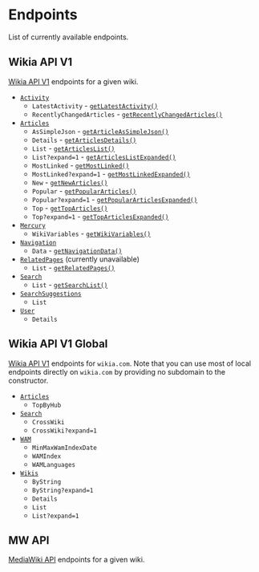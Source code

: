 # Endpoints
List of currently available endpoints.
## Wikia API V1
[Wikia API V1](http://dev.wikia.com/api/v1) endpoints for a given wiki.
* [`Activity`](http://dev.wikia.com/api/v1#!/Activity)
  * `LatestActivity` - [`getLatestActivity()`](WikiaAPI.html#getLatestActivity)
  * `RecentlyChangedArticles` - [`getRecentlyChangedArticles()`](WikiaAPI.html#getRecentlyChangedArticles)
* [`Articles`](http://dev.wikia.com/api/v1#!/Articles)
  * `AsSimpleJson` - [`getArticleAsSimpleJson()`](WikiaAPI.html#getArticleAsSimpleJson)
  * `Details` - [`getArticlesDetails()`](WikiaAPI.html#getArticlesDetails)
  * `List` - [`getArticlesList()`](WikiaAPI.html#getArticlesList)
  * `List?expand=1` - [`getArticlesListExpanded()`](WikiaAPI.html#getArticlesListExpanded)
  * `MostLinked` - [`getMostLinked()`](WikiaAPI.html#getMostLinked)
  * `MostLinked?expand=1` - [`getMostLinkedExpanded()`](WikiaAPI.html#getMostLinkedExpanded)
  * `New` - [`getNewArticles()`](WikiaAPI.html#getNewArticles)
  * `Popular` - [`getPopularArticles()`](WikiaAPI.html#getPopularArticles)
  * `Popular?expand=1` - [`getPopularArticlesExpanded()`](WikiaAPI.html#getPopularArticlesExpanded)
  * `Top` - [`getTopArticles()`](WikiaAPI.html#getTopArticles)
  * `Top?expand=1` - [`getTopArticlesExpanded()`](WikiaAPI.html#getTopArticlesExpanded)
* [`Mercury`](http://dev.wikia.com/api/v1#!/Mercury)
  * `WikiVariables` - [`getWikiVariables()`](WikiaAPI.html#getWikiVariables)
* [`Navigation`](http://dev.wikia.com/api/v1#!/Navigation)
  * `Data` - [`getNavigationData()`](WikiaAPI.html#getNavigationData)
* [`RelatedPages`](http://dev.wikia.com/api/v1#!/RelatedPages) (currently unavailable)
  * `List` - [`getRelatedPages()`](WikiaAPI.html#getRelatedPages)
* [`Search`](http://dev.wikia.com/api/v1#!/Search)
  * `List` - [`getSearchList()`](WikiaAPI.html#getSearchList)
* [`SearchSuggestions`](http://dev.wikia.com/api/v1#!/SearchSuggestions)
  * `List`
* [`User`](http://dev.wikia.com/api/v1#!/User)
  * `Details`

## Wikia API V1 Global
[Wikia API V1](http://www.wikia.com/api/v1) endpoints for `wikia.com`. Note that you can use most of local endpoints directly on `wikia.com` by providing no subdomain to the constructor.
* [`Articles`](http://wikia.com/api/v1#!/Activity)
  * `TopByHub`
* [`Search`](http://www.wikia.com/api/v1#!/Search)
  * `CrossWiki`
  * `CrossWiki?expand=1`
* [`WAM`](http://www.wikia.com/api/v1#!/WAM)
  * `MinMaxWamIndexDate`
  * `WAMIndex`
  * `WAMLanguages`
* [`Wikis`](http://www.wikia.com/api/v1#!/Wikis)
  * `ByString`
  * `ByString?expand=1`
  * `Details`
  * `List`
  * `List?expand=1`

## MW API
[MediaWiki API](http://dev.wikia.com/api.php) endpoints for a given wiki.